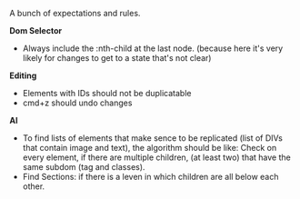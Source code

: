 A bunch of expectations and rules.

**Dom Selector**

- Always include the :nth-child at the last node. (because here it's very likely for changes to get to a state that's not clear)

**Editing**

- Elements with IDs should not be duplicatable
- cmd+z should undo changes

**AI**

- To find lists of elements that make sence to be replicated (list of DIVs that contain image and text), the algorithm should be like:
  Check on every element, if there are multiple children, (at least two) that have the same subdom (tag and classes).
- Find Sections: if there is a leven in which children are all below each other.
